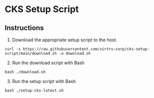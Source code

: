 # CKS Setup Script

## Instructions

1. Download the appropriate setup script to the host.

```
curl -s https://raw.githubusercontent.com/virtru-corp/cks-setup-script/main/download.sh -o download.sh
```

2. Run the download script with Bash

`bash ./download.sh`

3. Run the setup script with Bash

`bash ./setup-cks-latest.sh`
